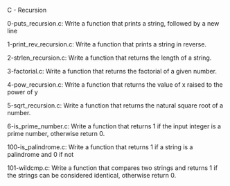 C - Recursion

0-puts_recursion.c: Write a function that prints a string, followed by a new line

1-print_rev_recursion.c: Write a function that prints a string in reverse.

2-strlen_recursion.c: Write a function that returns the length of a string.

3-factorial.c: Write a function that returns the factorial of a given number.

4-pow_recursion.c: Write a function that returns the value of x raised to the power of y

5-sqrt_recursion.c: Write a function that returns the natural square root of a number.

6-is_prime_number.c: Write a function that returns 1 if the input integer is a prime number, otherwise return 0.

100-is_palindrome.c: Write a function that returns 1 if a string is a palindrome and 0 if not

101-wildcmp.c: Write a function that compares two strings and returns 1 if the strings can be considered identical, otherwise return 0.
